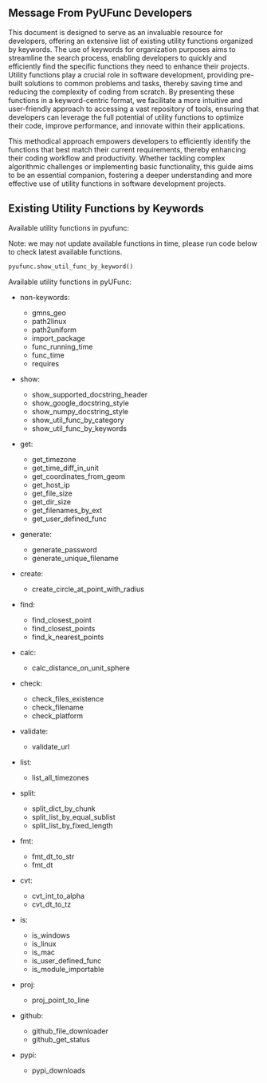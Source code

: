 <!--
 *  Created Date: Friday, February 16th 2024
 *  Contact Info: luoxiangyong01@gmail.com
 *  Author/Copyright: Mr. Xiangyong Luo
-->

## Message From PyUFunc Developers

This document is designed to serve as an invaluable resource for developers, offering an extensive list of existing utility functions organized by keywords. The use of keywords for organization purposes aims to streamline the search process, enabling developers to quickly and efficiently find the specific functions they need to enhance their projects. Utility functions play a crucial role in software development, providing pre-built solutions to common problems and tasks, thereby saving time and reducing the complexity of coding from scratch. By presenting these functions in a keyword-centric format, we facilitate a more intuitive and user-friendly approach to accessing a vast repository of tools, ensuring that developers can leverage the full potential of utility functions to optimize their code, improve performance, and innovate within their applications.

This methodical approach empowers developers to efficiently identify the functions that best match their current requirements, thereby enhancing their coding workflow and productivity. Whether tackling complex algorithmic challenges or implementing basic functionality, this guide aims to be an essential companion, fostering a deeper understanding and more effective use of utility functions in software development projects.

## Existing Utility Functions by Keywords

Available utility functions in pyufunc:

Note: we may not update available functions in time, please run code below to check latest available functions.

```python
pyufunc.show_util_func_by_keyword()
```

Available utility functions in pyUFunc:

- non-keywords:
  - gmns_geo
  - path2linux
  - path2uniform
  - import_package
  - func_running_time
  - func_time
  - requires

- show:
  - show_supported_docstring_header
  - show_google_docstring_style
  - show_numpy_docstring_style
  - show_util_func_by_category
  - show_util_func_by_keywords

- get:
  - get_timezone
  - get_time_diff_in_unit
  - get_coordinates_from_geom
  - get_host_ip
  - get_file_size
  - get_dir_size
  - get_filenames_by_ext
  - get_user_defined_func

- generate:
  - generate_password
  - generate_unique_filename

- create:
  - create_circle_at_point_with_radius

- find:
  - find_closest_point
  - find_closest_points
  - find_k_nearest_points

- calc:
  - calc_distance_on_unit_sphere

- check:
  - check_files_existence
  - check_filename
  - check_platform

- validate:
  - validate_url

- list:
  - list_all_timezones

- split:
  - split_dict_by_chunk
  - split_list_by_equal_sublist
  - split_list_by_fixed_length

- fmt:
  - fmt_dt_to_str
  - fmt_dt

- cvt:
  - cvt_int_to_alpha
  - cvt_dt_to_tz

- is:
  - is_windows
  - is_linux
  - is_mac
  - is_user_defined_func
  - is_module_importable

- proj:
  - proj_point_to_line

- github:
  - github_file_downloader
  - github_get_status

- pypi:
  - pypi_downloads
